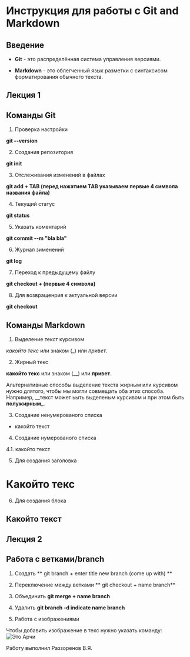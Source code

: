 # Инструкция для работы с Git and Markdown

## Введение

* **Git** - это распределённая система управления версиями.

* **Markdown** - это облегченный язык разметки с синтаксисом форматирования обычного текста.

## Лекция 1

## Команды Git

1. Проверка настройки   

**git --version**

2. Создания репозитория     

**git init**

3. Отслеживания изменений в файлах   

**git add + TAB (перед нажатием TAB указываем первые 4 символа названия файла)**

4. Текущий статус        

**git status**

5. Указать коментарий     

**git commit --m "bla bla"**

6. Журнал зименений    

**git log** 

7. Переход к предыдущему файлу   

**git checkout + (первые 4 символа)**

8. Для возвращенрия к актуальной версии  

**git checkout** 

## Команды Markdown 

1. Выделение текст курсивом   

*какойто текс* или знаком (_) или _привет_.

2. Жирный текс   

**какойто текс** или знаком (__) или __привет__.

Альтернативные способы выделение текста жирным или курсивом нужно длятого, чтобы мы могли совмещать оба этих способа. Например, __текст может ьыть выделеным курсивом и при этом быть **полужирным**_.
  
3. Создание ненумерованого списка  

* какойто текст 

4. Создание нумерованого списка  

4.1. какойто текст

5. Для создания заголовка 

# Какойто текс

6. Для создания блока  

## Какойто текст

## Лекция 2

## Работа с ветками/branch

1. Создать
** git branch + enter title new branch (come up with) **

2. Переключение между ветками
** git checkout + name branch**

3. Объединить
**git merge + name branch**

4. Удалить
**git branch -d indicate name branch**

5. Работа с изображениями

Чтобы добавить изображение в текс нужно указать команду:
![Это Арчи](Archi.jpg)


Работу выполнил Раззоренов В.Я.
